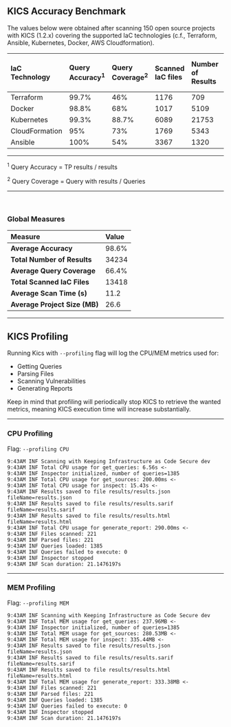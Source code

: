 ## KICS Accuracy Benchmark

The values below were obtained after scanning 150 open source projects with KICS (1.2.x) covering
the supported IaC technologies (c.f., Terraform, Ansible, Kubernetes, Docker, AWS Cloudformation).


| IaC Technology    | Query Accuracy<sup>1</sup>    | Query Coverage<sup>2</sup> | Scanned IaC files | Number of Results | Average Scan Time (s) | Average Project Size (MB) |
| :---              | :---     | :---    | :--- | :---     | :---| :---  |
| Terraform         | 99.7%    | 46%     | 1176 | 709      | 6.6  | 33.4 |
| Docker            | 98.8%    | 68%     | 1017 | 5109     | 11   | 0.7  |
| Kubernetes        | 99.3%    | 88.7%   | 6089 | 21753    | 7    | 90   |
| CloudFormation    | 95%      | 73%     | 1769 | 5343     | 10.2 | 4.8  |
| Ansible           | 100%     | 54%     | 3367 | 1320     | 23.3 | 4.1  |

---

<sup>1</sup> Query Accuracy = TP results / results

<sup>2</sup> Query Coverage = Query with results / Queries

---

<br/>

### Global Measures

|Measure                        | Value  |
| :---                          | :---   |
| **Average Accuracy**          | 98.6%  |
| **Total Number of Results**   | 34234  |
| **Average Query Coverage**    | 66.4%  |
| **Total Scanned IaC Files**   | 13418  |
| **Average Scan Time (s)**     | 11.2   |
| **Average Project Size (MB)** | 26.6   |

---
## KICS Profiling

Running Kics with `--profiling` flag will log the CPU/MEM metrics used for:

- Getting Queries
- Parsing Files
- Scanning Vulnerabilities
- Generating Reports

Keep in mind that profiling will periodically stop KICS to retrieve the wanted metrics, meaning KICS execution time will increase substantially.

---

### CPU Profiling

Flag: `--profiling CPU`

```text
9:43AM INF Scanning with Keeping Infrastructure as Code Secure dev
9:43AM INF Total CPU usage for get_queries: 6.56s <-
9:43AM INF Inspector initialized, number of queries=1385
9:43AM INF Total CPU usage for get_sources: 200.00ms <-
9:43AM INF Total CPU usage for inspect: 15.43s <-
9:43AM INF Results saved to file results/results.json fileName=results.json
9:43AM INF Results saved to file results/results.sarif fileName=results.sarif
9:43AM INF Results saved to file results/results.html fileName=results.html
9:43AM INF Total CPU usage for generate_report: 290.00ms <-
9:43AM INF Files scanned: 221
9:43AM INF Parsed files: 221
9:43AM INF Queries loaded: 1385
9:43AM INF Queries failed to execute: 0
9:43AM INF Inspector stopped
9:43AM INF Scan duration: 21.1476197s
```
---
### MEM Profiling

Flag: `--profiling MEM`

```text
9:43AM INF Scanning with Keeping Infrastructure as Code Secure dev
9:43AM INF Total MEM usage for get_queries: 237.96MB <-
9:43AM INF Inspector initialized, number of queries=1385
9:43AM INF Total MEM usage for get_sources: 280.53MB <-
9:43AM INF Total MEM usage for inspect: 335.44MB <-
9:43AM INF Results saved to file results/results.json fileName=results.json
9:43AM INF Results saved to file results/results.sarif fileName=results.sarif
9:43AM INF Results saved to file results/results.html fileName=results.html
9:43AM INF Total MEM usage for generate_report: 333.38MB <-
9:43AM INF Files scanned: 221
9:43AM INF Parsed files: 221
9:43AM INF Queries loaded: 1385
9:43AM INF Queries failed to execute: 0
9:43AM INF Inspector stopped
9:43AM INF Scan duration: 21.1476197s
```
